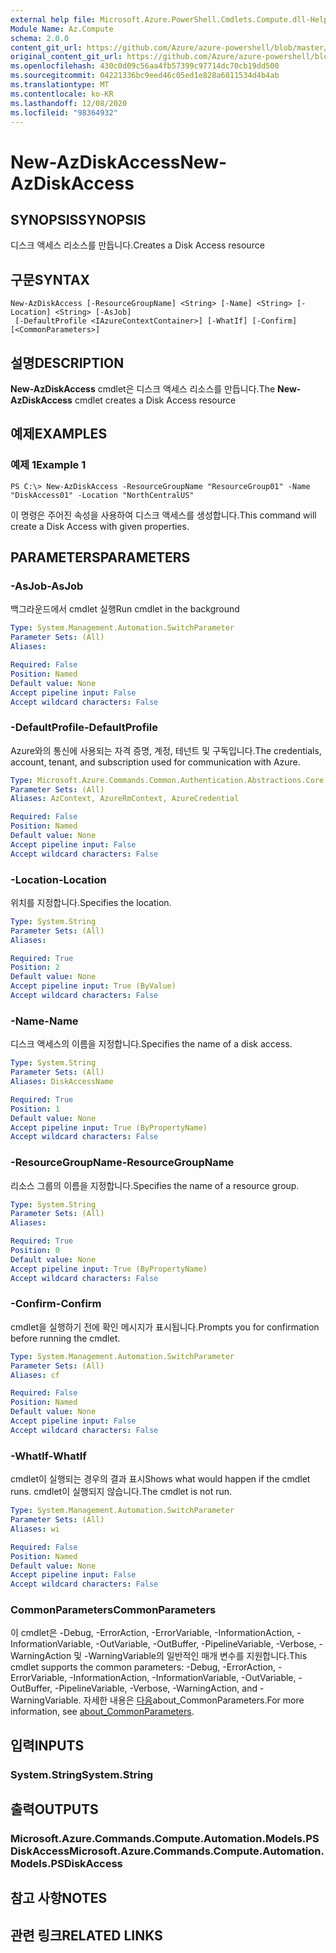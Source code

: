 ```yaml
---
external help file: Microsoft.Azure.PowerShell.Cmdlets.Compute.dll-Help.xml
Module Name: Az.Compute
schema: 2.0.0
content_git_url: https://github.com/Azure/azure-powershell/blob/master/src/Compute/Compute/help/New-AzDiskAccess.md
original_content_git_url: https://github.com/Azure/azure-powershell/blob/master/src/Compute/Compute/help/New-AzDiskAccess.md
ms.openlocfilehash: 430c0d09c56aa4fb57399c97714dc70cb19dd500
ms.sourcegitcommit: 04221336bc9eed46c05ed1e828a6811534d4b4ab
ms.translationtype: MT
ms.contentlocale: ko-KR
ms.lasthandoff: 12/08/2020
ms.locfileid: "98364932"
---
```

# <span data-ttu-id="c73a3-101">New-AzDiskAccess</span><span class="sxs-lookup"><span data-stu-id="c73a3-101">New-AzDiskAccess</span></span>

## <span data-ttu-id="c73a3-102">SYNOPSIS</span><span class="sxs-lookup"><span data-stu-id="c73a3-102">SYNOPSIS</span></span>
<span data-ttu-id="c73a3-103">디스크 액세스 리소스를 만듭니다.</span><span class="sxs-lookup"><span data-stu-id="c73a3-103">Creates a Disk Access resource</span></span>

## <span data-ttu-id="c73a3-104">구문</span><span class="sxs-lookup"><span data-stu-id="c73a3-104">SYNTAX</span></span>

```
New-AzDiskAccess [-ResourceGroupName] <String> [-Name] <String> [-Location] <String> [-AsJob]
 [-DefaultProfile <IAzureContextContainer>] [-WhatIf] [-Confirm] [<CommonParameters>]
```

## <span data-ttu-id="c73a3-105">설명</span><span class="sxs-lookup"><span data-stu-id="c73a3-105">DESCRIPTION</span></span>
<span data-ttu-id="c73a3-106">**New-AzDiskAccess** cmdlet은 디스크 액세스 리소스를 만듭니다.</span><span class="sxs-lookup"><span data-stu-id="c73a3-106">The **New-AzDiskAccess** cmdlet creates a Disk Access resource</span></span>

## <span data-ttu-id="c73a3-107">예제</span><span class="sxs-lookup"><span data-stu-id="c73a3-107">EXAMPLES</span></span>

### <span data-ttu-id="c73a3-108">예제 1</span><span class="sxs-lookup"><span data-stu-id="c73a3-108">Example 1</span></span>
```
PS C:\> New-AzDiskAccess -ResourceGroupName "ResourceGroup01" -Name "DiskAccess01" -Location "NorthCentralUS"
```

<span data-ttu-id="c73a3-109">이 명령은 주어진 속성을 사용하여 디스크 액세스를 생성합니다.</span><span class="sxs-lookup"><span data-stu-id="c73a3-109">This command will create a Disk Access with given properties.</span></span> 

## <span data-ttu-id="c73a3-110">PARAMETERS</span><span class="sxs-lookup"><span data-stu-id="c73a3-110">PARAMETERS</span></span>

### <span data-ttu-id="c73a3-111">-AsJob</span><span class="sxs-lookup"><span data-stu-id="c73a3-111">-AsJob</span></span>
<span data-ttu-id="c73a3-112">백그라운드에서 cmdlet 실행</span><span class="sxs-lookup"><span data-stu-id="c73a3-112">Run cmdlet in the background</span></span>

```yaml
Type: System.Management.Automation.SwitchParameter
Parameter Sets: (All)
Aliases:

Required: False
Position: Named
Default value: None
Accept pipeline input: False
Accept wildcard characters: False
```

### <span data-ttu-id="c73a3-113">-DefaultProfile</span><span class="sxs-lookup"><span data-stu-id="c73a3-113">-DefaultProfile</span></span>
<span data-ttu-id="c73a3-114">Azure와의 통신에 사용되는 자격 증명, 계정, 테넌트 및 구독입니다.</span><span class="sxs-lookup"><span data-stu-id="c73a3-114">The credentials, account, tenant, and subscription used for communication with Azure.</span></span>

```yaml
Type: Microsoft.Azure.Commands.Common.Authentication.Abstractions.Core.IAzureContextContainer
Parameter Sets: (All)
Aliases: AzContext, AzureRmContext, AzureCredential

Required: False
Position: Named
Default value: None
Accept pipeline input: False
Accept wildcard characters: False
```

### <span data-ttu-id="c73a3-115">-Location</span><span class="sxs-lookup"><span data-stu-id="c73a3-115">-Location</span></span>
<span data-ttu-id="c73a3-116">위치를 지정합니다.</span><span class="sxs-lookup"><span data-stu-id="c73a3-116">Specifies the location.</span></span>

```yaml
Type: System.String
Parameter Sets: (All)
Aliases:

Required: True
Position: 2
Default value: None
Accept pipeline input: True (ByValue)
Accept wildcard characters: False
```

### <span data-ttu-id="c73a3-117">-Name</span><span class="sxs-lookup"><span data-stu-id="c73a3-117">-Name</span></span>
<span data-ttu-id="c73a3-118">디스크 액세스의 이름을 지정합니다.</span><span class="sxs-lookup"><span data-stu-id="c73a3-118">Specifies the name of a disk access.</span></span>

```yaml
Type: System.String
Parameter Sets: (All)
Aliases: DiskAccessName

Required: True
Position: 1
Default value: None
Accept pipeline input: True (ByPropertyName)
Accept wildcard characters: False
```

### <span data-ttu-id="c73a3-119">-ResourceGroupName</span><span class="sxs-lookup"><span data-stu-id="c73a3-119">-ResourceGroupName</span></span>
<span data-ttu-id="c73a3-120">리소스 그룹의 이름을 지정합니다.</span><span class="sxs-lookup"><span data-stu-id="c73a3-120">Specifies the name of a resource group.</span></span>

```yaml
Type: System.String
Parameter Sets: (All)
Aliases:

Required: True
Position: 0
Default value: None
Accept pipeline input: True (ByPropertyName)
Accept wildcard characters: False
```

### <span data-ttu-id="c73a3-121">-Confirm</span><span class="sxs-lookup"><span data-stu-id="c73a3-121">-Confirm</span></span>
<span data-ttu-id="c73a3-122">cmdlet을 실행하기 전에 확인 메시지가 표시됩니다.</span><span class="sxs-lookup"><span data-stu-id="c73a3-122">Prompts you for confirmation before running the cmdlet.</span></span>

```yaml
Type: System.Management.Automation.SwitchParameter
Parameter Sets: (All)
Aliases: cf

Required: False
Position: Named
Default value: None
Accept pipeline input: False
Accept wildcard characters: False
```

### <span data-ttu-id="c73a3-123">-WhatIf</span><span class="sxs-lookup"><span data-stu-id="c73a3-123">-WhatIf</span></span>
<span data-ttu-id="c73a3-124">cmdlet이 실행되는 경우의 결과 표시</span><span class="sxs-lookup"><span data-stu-id="c73a3-124">Shows what would happen if the cmdlet runs.</span></span>
<span data-ttu-id="c73a3-125">cmdlet이 실행되지 않습니다.</span><span class="sxs-lookup"><span data-stu-id="c73a3-125">The cmdlet is not run.</span></span>

```yaml
Type: System.Management.Automation.SwitchParameter
Parameter Sets: (All)
Aliases: wi

Required: False
Position: Named
Default value: None
Accept pipeline input: False
Accept wildcard characters: False
```

### <span data-ttu-id="c73a3-126">CommonParameters</span><span class="sxs-lookup"><span data-stu-id="c73a3-126">CommonParameters</span></span>
<span data-ttu-id="c73a3-127">이 cmdlet은 -Debug, -ErrorAction, -ErrorVariable, -InformationAction, -InformationVariable, -OutVariable, -OutBuffer, -PipelineVariable, -Verbose, -WarningAction 및 -WarningVariable의 일반적인 매개 변수를 지원합니다.</span><span class="sxs-lookup"><span data-stu-id="c73a3-127">This cmdlet supports the common parameters: -Debug, -ErrorAction, -ErrorVariable, -InformationAction, -InformationVariable, -OutVariable, -OutBuffer, -PipelineVariable, -Verbose, -WarningAction, and -WarningVariable.</span></span> <span data-ttu-id="c73a3-128">자세한 내용은 [다음](http://go.microsoft.com/fwlink/?LinkID=113216)about_CommonParameters.</span><span class="sxs-lookup"><span data-stu-id="c73a3-128">For more information, see [about_CommonParameters](http://go.microsoft.com/fwlink/?LinkID=113216).</span></span>

## <span data-ttu-id="c73a3-129">입력</span><span class="sxs-lookup"><span data-stu-id="c73a3-129">INPUTS</span></span>

### <span data-ttu-id="c73a3-130">System.String</span><span class="sxs-lookup"><span data-stu-id="c73a3-130">System.String</span></span>

## <span data-ttu-id="c73a3-131">출력</span><span class="sxs-lookup"><span data-stu-id="c73a3-131">OUTPUTS</span></span>

### <span data-ttu-id="c73a3-132">Microsoft.Azure.Commands.Compute.Automation.Models.PSDiskAccess</span><span class="sxs-lookup"><span data-stu-id="c73a3-132">Microsoft.Azure.Commands.Compute.Automation.Models.PSDiskAccess</span></span>

## <span data-ttu-id="c73a3-133">참고 사항</span><span class="sxs-lookup"><span data-stu-id="c73a3-133">NOTES</span></span>

## <span data-ttu-id="c73a3-134">관련 링크</span><span class="sxs-lookup"><span data-stu-id="c73a3-134">RELATED LINKS</span></span>
